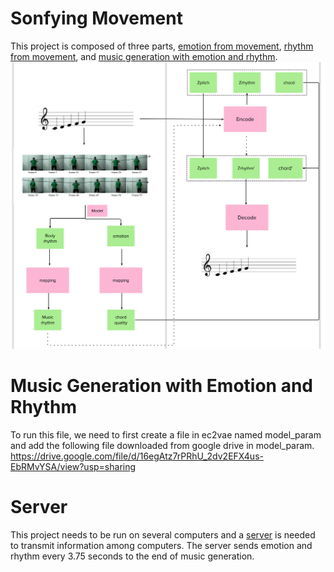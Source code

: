 # Sonfying Movement
This project is composed of three parts, [emotion from movement](https://github.com/Vivian-Xie/sonfying-movement/tree/main/Emotion-detection-main), [rhythm from movement](https://github.com/Vivian-Xie/sonfying-movement/tree/main/video-bgm-generation-main/video-bgm-generation-main), and [music generation with emotion and rhythm](https://github.com/Vivian-Xie/sonfying-movement/tree/main/music%20generation).
![demo](https://github.com/Vivian-Xie/sonfying-movement/blob/main/flow_chart.png)


# Music Generation with Emotion and Rhythm
To run this file, we need to first create a file in ec2vae named model_param and add the following file downloaded from google drive in model_param.
https://drive.google.com/file/d/16egAtz7rPRhU_2dv2EFX4us-EbRMvYSA/view?usp=sharing


# Server
This project needs to be run on several computers and a [server](https://github.com/Vivian-Xie/sonfying-movement/blob/main/server.py) is needed to transmit information among computers. The server sends emotion and rhythm every 3.75 seconds to the end of music generation.

